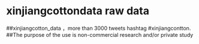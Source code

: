 # xinjiangcottondata raw data
##xinjiangcotton_data ，more than 3000 tweets hashtag #xinjiangcontton.
##The purpose of the use is non-commercial research and/or private study
